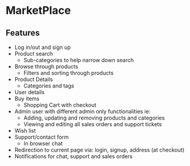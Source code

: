 # MarketPlace

## Features

- Log in/out and sign up
- Product search
  - Sub-categories to help narrow down search
- Browse through products
  - Filters and sorting through products
- Product Details
  - Categories and tags
- User details
- Buy items
  - Shopping Cart with checkout
- Admin user with different admin only functionalities ie:
  - Adding, updating and removing products and categories
  - Viewing and editing all sales orders and support tickets
- Wish list
- Support/contact form
  - In browser chat
- Redirection to current page via: login, signup, address (at checkout)
- Notifications for chat, support and sales orders
